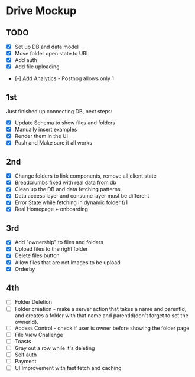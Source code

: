 # Drive Mockup

## TODO

- [x] Set up DB and data model
- [x] Move folder open state to URL
- [x] Add auth
- [x] Add file uploading
- [-] Add Analytics - Posthog allows only 1

## 1st

Just finished up connecting DB, next steps:

- [x] Update Schema to show files and folders
- [x] Manually insert examples
- [x] Render them in the UI
- [x] Push and Make sure it all works

## 2nd

- [x] Change folders to link components, remove all client state
- [x] Breadcrumbs fixed with real data from db
- [x] Clean up the DB and data fetching patterns
- [x] Data access layer and consume layer must be different
- [x] Error State while fetching in dynamic folder f/1
- [x] Real Homepage + onboarding

## 3rd

- [x] Add "ownership" to files and folders
- [x] Upload files to the right folder
- [x] Delete files button
- [x] Allow files that are not images to be upload
- [x] Orderby

## 4th

- [ ] Folder Deletion
- [ ] Folder creation - make a server action that takes a name and parentId, and creates a folder with that name and parentId(don't forget to set the ownerId).
- [ ] Access Control - check if user is owner before showing the folder page
- [ ] File View Challenge
- [ ] Toasts
- [ ] Gray out a row while it's deleting
- [ ] Self auth
- [ ] Payment
- [ ] UI Improvement with fast fetch and caching
